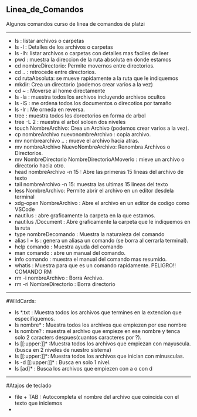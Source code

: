 ## Linea_de_Comandos
Algunos comandos curso de linea de comandos de platzi

-------
- ls : listar archivos o carpetas
- ls -l : Detalles de los archivos o carpetas
- ls -lh: listar archivos o carpetas con detalles mas faciles de leer
- pwd : muestra la direccion de la ruta absoluta en donde estamos
- cd nombreDirectorio: Permite movernos entre directorios.
- cd .. : retrocede entre directorios.
- cd rutaAbsoluta: se mueve rapidamente a la ruta que le indiquemos
- mkdir: Crea un directorio (podemos crear varios a la vez)
- cd ~ : Moverse al home directamente
- ls -la : muestra todos los archivos incluyendo archivos ocultos
- ls -lS : me ordena todos los documentos o direcotios por tamaño
- ls -lr : Me orneda en reversa.
- tree : muestra todos los dorectorios en forma de arbol
- tree -L 2 : muestra el arbol soloen dos niveles
- touch NombreArchivo: Crea un Archivo (podemos crear varios a la vez).
- cp nombreArchivo nuevonombreArchivo : copia archivo. 
- mv nombrearchivo .. : mueve el archivo hacia atras.
- mv nombreArchivo NuevoNombreArchivo: Renombra Archivos o Directorios.
- mv NombreDirectorio NombreDirectorioAMoverlo : mieve un archivo o directorio hacia otro.
- head nombreArchivo -n 15 : Abre las primeras 15 lineas del archivo de texto
- tail nombreArchivo -n 15: muestra las ultimas 15 lineas del texto
- less NombreArchivo: Permite abrir el archivo en un editor desdela terminal
- xdg-open NombreArchivo : Abre el archivo en un editor de codigo como VSCode
- nautilus : abre graficamente la carpeta en la que estamos.
- nautilus /Document : Abre graficamente la carpeta que le indiquemos en la ruta
- type nombreDecomando : Muestra la naturaleza del comando
- alias l = ls : genera un aliasa un comando (se borra al cerrarla terminal).
- help comando : Muestra ayuda del comando
- man comando : abre un manual del comando.
- info comando : muestra el manual del comando mas resumido.
- whatis : Muestra para que es un comando rapidamente.
                PELIGRO!! COMANDO RM
- rm -i nombreArchivo : Borra Archivo.
- rm -ri NombreDirectorio : Borra directorio

-------

#WildCards:

- ls *.txt : Muestra todos los archivos que termines en la extencion que especifiquemos.
- ls nombre* : Muestra todos los archivos que empiezen por ese nombre
- ls nombre? : muestra el archivo que empieze en ese nombre y tenca solo 2 caracters despues(cuantos caracteres por ?).
- ls [[:upper:]]* :Muestra todos los archivos que empiezan con mayuscula.(busca en 2 niveles de nuestro sistema)
- ls [[:upper:]]*: Muestra todos los archivos que inician con minusculas.
- ls -d [[:upper:]]* : Busca en solo 1 nivel.
- ls [ad]* : Busca los archivos que empiezen con a o con d



-------

#Atajos de teclado
- file + TAB : Autocompleta el nombre del archivo que coincida con el texto que iniciemos
- 
